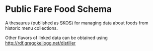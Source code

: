 # Public Fare Food Schema

A thesaurus (published as [SKOS](https://www.w3.org/2009/08/skos-reference/skos.html)) for managing data about foods from historic menu collections.

Other flavors of linked data can be obtained using http://rdf.greggkellogg.net/distiller
